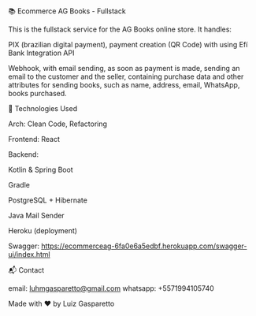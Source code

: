 📚 Ecommerce AG Books - Fullstack

This is the fullstack service for the AG Books online store. It handles:

PIX (brazilian digital payment), payment creation (QR Code) with using Efí Bank Integration API

Webhook, with email sending, as soon as payment is made, sending an email to the customer and the seller, containing purchase data and other attributes for sending books, such as name, address, email, WhatsApp, books purchased.


🚀 Technologies Used

Arch: Clean Code, Refactoring

Frontend: React

Backend:

Kotlin & Spring Boot

Gradle

PostgreSQL + Hibernate

Java Mail Sender

Heroku (deployment)

Swagger: https://ecommerceag-6fa0e6a5edbf.herokuapp.com/swagger-ui/index.html

📬 Contact

email: luhmgasparetto@gmail.com
whatsapp: +5571994105740

Made with ❤️ by Luiz Gasparetto